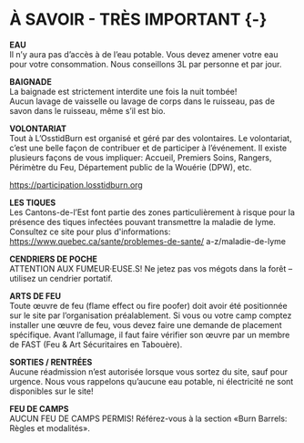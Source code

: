 # À SAVOIR - TRÈS IMPORTANT {-}

**EAU**\
Il n’y aura pas d’accès à de l’eau potable. Vous devez amener votre eau pour votre consommation. Nous conseillons 3L par personne et par jour.  

**BAIGNADE**  \
La baignade est strictement interdite une fois la nuit tombée!  
Aucun lavage de vaisselle ou lavage de corps dans le ruisseau, pas de savon dans le ruisseau, même s’il est bio. 


**VOLONTARIAT** \
Tout à L’OsstidBurn est organisé et géré par des volontaires. Le volontariat, c’est une belle façon de contribuer et de participer à l’événement. Il existe plusieurs façons de vous impliquer: Accueil, Premiers Soins, Rangers, Périmètre du Feu, Département public de la Wouérie (DPW), etc. 


https://participation.losstidburn.org


**LES TIQUES** \
Les Cantons-de-l’Est font partie des zones particulièrement à risque pour la présence des tiques infectées pouvant transmettre la maladie de lyme. Consultez ce site pour plus d'informations: https://www.quebec.ca/sante/problemes-de-sante/ a-z/maladie-de-lyme 


**CENDRIERS DE POCHE** \
ATTENTION AUX FUMEUR·EUSE.S! Ne jetez pas vos mégots dans la forêt – utilisez un cendrier portatif. 


**ARTS DE FEU** \
Toute œuvre de feu (flame effect ou fire poofer) doit avoir été positionnée sur le site par l’organisation préalablement.  Si vous ou votre camp comptez installer une œuvre de feu, vous devez faire une demande de placement spécifique. Avant l’allumage, il faut faire vérifier son œuvre par un membre de FAST (Feu & Art  Sécuritaires en Tabouère). 


**SORTIES / RENTRÉES** \
Aucune réadmission n’est autorisée lorsque vous sortez du site, sauf pour urgence. Nous vous rappelons qu’aucune eau potable, ni électricité ne sont disponibles sur le site! 


**FEU DE CAMPS** \
AUCUN FEU DE CAMPS PERMIS! Référez-vous à la  section «Burn Barrels: Règles et modalités». 
